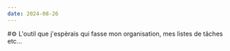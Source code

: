 ```yaml
---
date: 2024-08-26
---
```

#⚙️
L'outil que j'espèrais qui fasse mon organisation, mes listes de tâches etc...